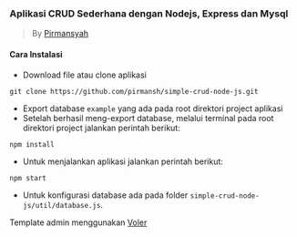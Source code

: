 ### Aplikasi CRUD Sederhana dengan Nodejs, Express dan Mysql

> By [Pirmansyah](https://www.pirmansyah.id)

#### Cara Instalasi

- Download file atau clone aplikasi

```
git clone https://github.com/pirmansh/simple-crud-node-js.git
```

- Export database `example` yang ada pada root direktori project aplikasi
- Setelah berhasil meng-export database, melalui terminal pada root direktori project jalankan perintah berikut:

```
npm install
```

- Untuk menjalankan aplikasi jalankan perintah berikut:

```
npm start
```

- Untuk konfigurasi database ada pada folder `simple-crud-node-js/util/database.js`.

Template admin menggunakan [Voler](https://github.com/zuramai/voler)
